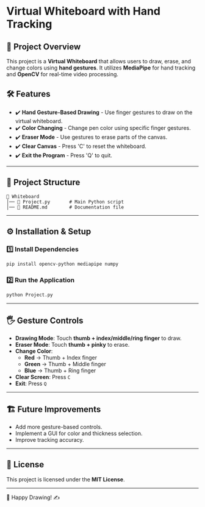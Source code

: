 # Virtual Whiteboard with Hand Tracking

## 📌 Project Overview
This project is a **Virtual Whiteboard** that allows users to draw, erase, and change colors using **hand gestures**. It utilizes **MediaPipe** for hand tracking and **OpenCV** for real-time video processing.

<!---

## 🎥 Demo
(Add a GIF or Screenshot of the application in action)

--->

## 🛠 Features
- ✔️ **Hand Gesture-Based Drawing** - Use finger gestures to draw on the virtual whiteboard.
- ✔️ **Color Changing** - Change pen color using specific finger gestures.
- ✔️ **Eraser Mode** - Use gestures to erase parts of the canvas.
- ✔️ **Clear Canvas** - Press 'C' to reset the whiteboard.
- ✔️ **Exit the Program** - Press 'Q' to quit.

---

## 📂 Project Structure
```
📂 Whiteboard
│── 📜 Project.py       # Main Python script
│── 📜 README.md        # Documentation file
```

---

## ⚙️ Installation & Setup

### 1️⃣ Install Dependencies
```bash
pip install opencv-python mediapipe numpy
```

### 2️⃣ Run the Application
```bash
python Project.py
```

---

## 🖐 Gesture Controls
- **Drawing Mode**: Touch **thumb + index/middle/ring finger** to draw.
- **Eraser Mode**: Touch **thumb + pinky** to erase.
- **Change Color**:
  - **Red** → Thumb + Index finger
  - **Green** → Thumb + Middle finger
  - **Blue** → Thumb + Ring finger
- **Clear Screen**: Press `C`
- **Exit**: Press `Q`

---

## 🏗 Future Improvements
- Add more gesture-based controls.
- Implement a GUI for color and thickness selection.
- Improve tracking accuracy.

---

## 📜 License
This project is licensed under the **MIT License**.

---

🎨 Happy Drawing! ✍️

